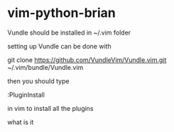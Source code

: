 # vim-python-brian

Vundle should be installed in ~/.vim folder

setting up Vundle can be done with

git clone https://github.com/VundleVim/Vundle.vim.git ~/.vim/bundle/Vundle.vim


then you should type 

:PluginInstall

in vim to install all the plugins


what is it



